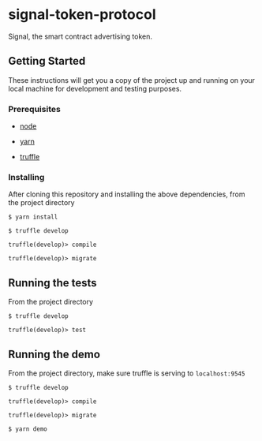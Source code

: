 # signal-token-protocol

Signal, the smart contract advertising token.

## Getting Started

These instructions will get you a copy of the project up and running on your local machine for
development and testing purposes.

### Prerequisites

* [node](https://nodejs.org/en/download/)

* [yarn](https://yarnpkg.com/en/docs/install)

* [truffle](https://truffleframework.com)

### Installing

After cloning this repository and installing the above dependencies, from the project directory

```
$ yarn install
```

```
$ truffle develop
```

```
truffle(develop)> compile
```

```
truffle(develop)> migrate
```

## Running the tests

From the project directory

```
$ truffle develop
```

```
truffle(develop)> test
```

## Running the demo

From the project directory, make sure truffle is serving to `localhost:9545`

```
$ truffle develop
```

```
truffle(develop)> compile
```

```
truffle(develop)> migrate
```

```
$ yarn demo
```
